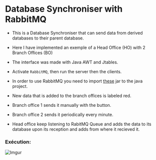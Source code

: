 # Database Synchroniser with RabbitMQ

- This is a Database Synchroniser that can send data from derived databases to their parent database.
- Here I have implemented an exemple of a Head Office (HO) with 2 Branch Offices (BO)
- The interface was made with Java AWT and Jtables.
- Activate `RabbitMQ`, then run the server then the clients.
- In order to use RabbitMQ you need to import [these](https://drive.google.com/file/d/130ypLW4P2nQa16yB5pSjb83MNk6fFFLW/view?usp=sharing) jar to the java project. 


- New data that is added to the branch offices is labeled red.
- Branch office 1 sends it manually with the button.
- Branch office 2 sends it periodically every minute.
- Head office keep listening to RabitMQ Queue and adds the data to its database upon its reception and adds from where it recieved it.

### Exécution:

![Imgur](https://i.imgur.com/2PFujrB.png)